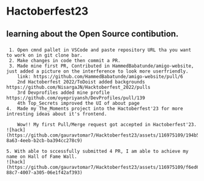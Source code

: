 # Hactoberfest23
## learning about the Open Source contibution.
###
     1. Open cmnd pallet in VSCode and paste repository URL tha you want to work on in git clone bar.
     2. Make changes in code then commit a PR.
     3. Made mine first PR, Contributed in HammedBabatunde/amigo-website, just added a picture on the interference to look more userfriendly.
        link: https://github.com/HammedBabatunde/amigo-website/pull/6
        2nd Hactoberfest 2022/ToDoist added backgrounds https://github.com/NisargaJN/Hacktoberfest_2022/pulls
        3rd Devprofiles added mine profile https://github.com/oyepriyansh/DevProfiles/pull/139
        4th Top_Secrets improved the UI of about page
    4.  Made my The_Moments project into the Hactoberfest'23 for more intresting ideas about it's frontend.
        
        Wow!! My first Pull/Merge request got accepted in Hactoberfest'23. 
    ![hack](https://github.com/gauravtomar7/Hacktoberfest23/assets/116975109/194b55bf-8a63-4eeb-b2cb-ba394cc278c9)

    5. With able to sccessfully submitted 4 PR, I am able to achieve my name on Hall of Fame Wall.
    ![hack](https://github.com/gauravtomar7/Hacktoberfest23/assets/116975109/f6ed6717-88c7-4007-a305-06e1f42af393)


